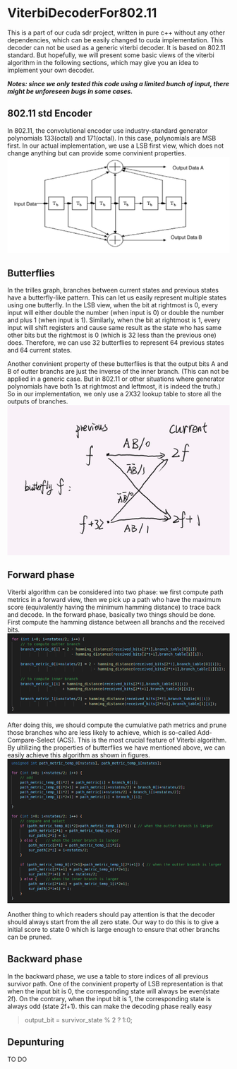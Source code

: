 # ViterbiDecoderFor802.11
This is a part of our cuda sdr project, written in pure c++ without any other dependencies, which can be easily changed to cuda implementation. 
This decoder can not be used as a generic viterbi decoder. 
It is based on 802.11 standard. 
But hopefully, we will present some basic views of the viterbi algorithm in the following sections, which may give you an idea to implement your own decoder.

***Notes: since we only tested this code using a limited bunch of input, there might be unforeseen bugs in some cases.***


## 802.11 std Encoder
In 802.11, the convolutional encoder use industry-standard generator polynomials 133(octal) and 171(octal). In this case, polynomials are MSB first. In our actual implementation, we use a LSB first view, which does not change anything but can provide some convinient properties.  ![Alt pic](https://github.com/milinzhang/ViterbiDecoderFor802.11/blob/main/fig/ConvEnc.png)

## Butterflies
In the trilles graph, branches between current states and previous states have a butterfly-like pattern. This can let us easily represent multiple states using one butterfly. In the LSB view, when the bit at rightmost is 0, every input will either double the number (when input is 0) or double the number and plus 1 (when input is 1). Similarly, when the bit at rightmost is 1, every input will shift registers and cause same result as the state who has same other bits but the rightmost is 0 (which is 32 less than the previous one) does. Therefore, we can use 32 butterflies to represent 64 previous states and 64 current states.

Another convinient property of these butterflies is that the output bits A and B of outter branchs are just the inverse of the inner branch. (This can not be applied in a generic case. But in 802.11 or other situations where generator polynomials have both 1s at rightmost and leftmost, it is indeed the truth.) So in our implementation, we only use a 2X32 lookup table to store all the outputs of branches.
![Alt pic](https://github.com/milinzhang/ViterbiDecoderFor802.11/blob/main/fig/Butterfly.png)

## Forward phase
Viterbi algorithm can be considered into two phase: we first compute path metrics in a forward view, then we pick up a path who have the maximum score (equivalently having the minimum hamming distance) to trace back and decode. In the forward phase, basically two things should be done. First compute the hamming distance between all branchs and the received bits. ![Alt pic](https://github.com/milinzhang/ViterbiDecoderFor802.11/blob/main/fig/BranchCompute.png)

After doing this, we should compute the cumulative path metrics and prune those branches who are less likely to achieve, which is so-called Add-Compare-Select (ACS). This is the most crucial feature of Viterbi algorithm. By ultilizing the properties of butterflies we have mentioned above, we can easily achieve this algorithm as shown in figures. ![Alt pic](https://github.com/milinzhang/ViterbiDecoderFor802.11/blob/main/fig/ACS.png)

Another thing to which readers should pay attention is that the decoder should always start from the all zero state. Our way to do this is to give a initial score to state 0 which is large enough to ensure that other branchs can be pruned.

## Backward phase
In the backward phase, we use a table to store indices of all previous survivor path. One of the convinient property of LSB representation is that when the input bit is 0, the corresponding state will always be even(state 2f). On the contrary, when the input bit is 1, the corresponding state is always odd (state 2f+1). this can make the decoding phase really easy
> output_bit = survivor_state % 2 ? 1:0;

## Depunturing
TO DO
